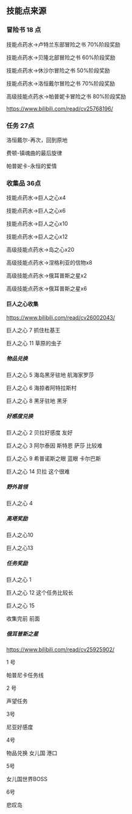 

## 技能点来源


### 冒险书 18 点

技能点药水→卢特兰东部冒险之书 70%阶段奖励

技能点药水→贝隆北部冒险之书 60%阶段奖励

技能点药水→休沙尔冒险之书 50%阶段奖励

技能点药水→洛恒戴尔冒险之书 70%阶段奖励

高级技能点药水→帕普妮卡冒险之书 80%阶段奖励

https://www.bilibili.com/read/cv25768196/


### 任务 27点

洛恒戴尔-再次，回到原地 

费顿-镇魂曲的最后旋律 

帕普妮卡-永恒的爱情 

### 收集品 36点

技能点药水→巨人之心x4

技能点药水→巨人之心x6

技能点药水→巨人之心x10

技能点药水→巨人之心x12

高级技能点药水→岛之心x20

高级技能点药水→涅格利亚的信物x8

高级技能点药水→俄耳普斯之星x2

高级技能点药水→俄耳普斯之星x6 


#### 巨人之心收集

https://www.bilibili.com/read/cv26002043/

巨人之心 7  抓住杜基王

巨人之心 11 草原的虫子

##### 物品兑换

巨人之心 5  海岛黑牙驻地  航海家罗莎

巨人之心 6  海掠者阿特拉斯村  

巨人之心 8  黑牙驻地 黑牙

##### 好感度兑换

巨人之心 2  贝拉好感度 友好

巨人之心 3  阿尔泰因  斯特恩  萨莎  比较难  

巨人之心 9  希普诺斯之眼 蓝眼 卡尔巴斯  

巨人之心 14 贝拉 这个很难


##### 野外首领

巨人之心 4

##### 高塔奖励

巨人之心10 

巨人之心13

##### 任务奖励 

巨人之心 1

巨人之心 12 这个任务比较长

巨人之心 15 

收集完前 前面

##### 俄耳普斯之星

https://www.bilibili.com/read/cv25925902/

1 号

帕普尼卡任务线

2 号

声望任务

3号

尼亚好感度

4号

物品兑换  女儿国 港口

5号

女儿国世界BOSS

6号

悲叹岛











